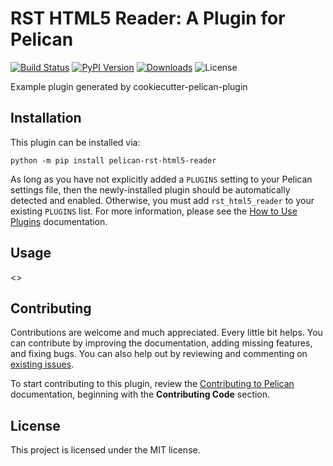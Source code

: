 RST HTML5 Reader: A Plugin for Pelican
====================================================

[![Build Status](https://img.shields.io/github/actions/workflow/status/pelican-plugins/rst-html5-reader/main.yml?branch=main)](https://github.com/the-eg/rst-html5-reader/actions)
[![PyPI Version](https://img.shields.io/pypi/v/pelican-rst-html5-reader)](https://pypi.org/project/pelican-rst-html5-reader/)
[![Downloads](https://img.shields.io/pypi/dm/pelican-rst-html5-reader)](https://pypi.org/project/pelican-rst-html5-reader/)
![License](https://img.shields.io/pypi/l/pelican-rst-html5-reader?color=blue)

Example plugin generated by cookiecutter-pelican-plugin

Installation
------------

This plugin can be installed via:

    python -m pip install pelican-rst-html5-reader

As long as you have not explicitly added a `PLUGINS` setting to your Pelican settings file, then the newly-installed plugin should be automatically detected and enabled. Otherwise, you must add `rst_html5_reader` to your existing `PLUGINS` list. For more information, please see the [How to Use Plugins](https://docs.getpelican.com/en/latest/plugins.html#how-to-use-plugins) documentation.

Usage
-----

<<Add plugin details here>>

Contributing
------------

Contributions are welcome and much appreciated. Every little bit helps. You can contribute by improving the documentation, adding missing features, and fixing bugs. You can also help out by reviewing and commenting on [existing issues][].

To start contributing to this plugin, review the [Contributing to Pelican][] documentation, beginning with the **Contributing Code** section.

[existing issues]: https://github.com/the-eg/rst-html5-reader/issues
[Contributing to Pelican]: https://docs.getpelican.com/en/latest/contribute.html

License
-------

This project is licensed under the MIT license.
